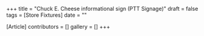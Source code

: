 +++
title = "Chuck E. Cheese informational sign (PTT Signage)"
draft = false
tags = [Store Fixtures]
date = ""

[Article]
contributors = []
gallery = []
+++